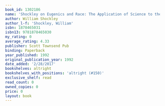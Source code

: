 ```yaml
---
book_id: 1302186
name: 'Shockley on Eugenics and Race: The Application of Science to the Solution of Human Problems'
author: William Shockley
author_l-f: 'Shockley, William'
isbn: 1878465031
isbn13: 9781878465030
my_rating: 0
average_rating: 4.33
publisher: Scott Townsend Pub
binding: Paperback
year_published: 1992
original_publication_year: 1992
date_added: '2/28/2017'
bookshelves: altright
bookshelves_with_positions: 'altright (#150)'
exclusive_shelf: read
read_count: 0
owned_copies: 0
price: 0
layout: book
---
```


